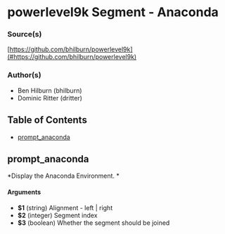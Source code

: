 # powerlevel9k Segment - Anaconda


### Source(s)

[https://github.com/bhilburn/powerlevel9k](#https://github.com/bhilburn/powerlevel9k)


### Author(s)

- Ben Hilburn (bhilburn)
- Dominic Ritter (dritter)


## Table of Contents

- [prompt_anaconda](#prompt_anaconda)

## prompt_anaconda
*Display the Anaconda Environment. *

#### Arguments

- **$1** (string) Alignment - left | right
- **$2** (integer) Segment index
- **$3** (boolean) Whether the segment should be joined



